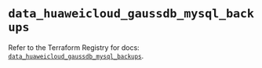 # `data_huaweicloud_gaussdb_mysql_backups`

Refer to the Terraform Registry for docs: [`data_huaweicloud_gaussdb_mysql_backups`](https://registry.terraform.io/providers/huaweicloud/huaweicloud/1.71.1/docs/data-sources/gaussdb_mysql_backups).
